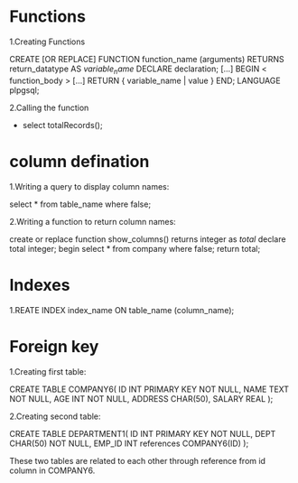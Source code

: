 # Functions

1.Creating Functions

CREATE [OR REPLACE] FUNCTION function_name (arguments) 
RETURNS return_datatype AS $variable_name$
   DECLARE
      declaration;
      [...]
   BEGIN
      < function_body >
      [...]
      RETURN { variable_name | value }
   END; LANGUAGE plpgsql;

2.Calling the function

- select totalRecords();

# column defination

1.Writing a query to display column names:

select *
from table_name
where false;


2.Writing a function to return column names:

create or replace function show_columns()
returns integer as $total$
declare total integer;
begin select * from company where false;
return total;

# Indexes

1.REATE INDEX index_name
ON table_name (column_name);

# Foreign key

1.Creating first table:

CREATE TABLE COMPANY6(
   ID INT PRIMARY KEY     NOT NULL,
   NAME           TEXT    NOT NULL,
   AGE            INT     NOT NULL,
   ADDRESS        CHAR(50),
   SALARY         REAL
);

2.Creating second table:

CREATE TABLE DEPARTMENT1(
   ID INT PRIMARY KEY      NOT NULL,
   DEPT           CHAR(50) NOT NULL,
   EMP_ID         INT      references COMPANY6(ID)
);

These two tables are related to each other through reference from id column in COMPANY6.






